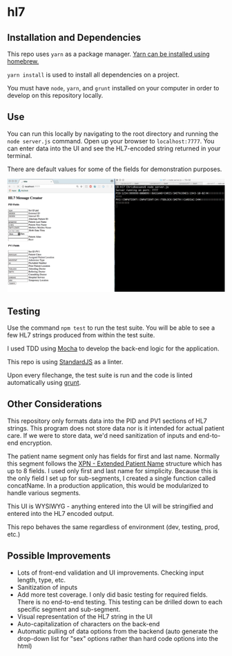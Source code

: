# hl7

## Installation and Dependencies
This repo uses `yarn` as a package manager. [Yarn can be installed using homebrew.](https://yarnpkg.com/en/docs/install)

`yarn install` is used to install all dependencies on a project.

You must have `node`, `yarn`, and `grunt` installed on your computer in order to develop on this repository locally.

## Use
You can run this locally by navigating to the root directory and running the `node server.js` command. Open up your browser to `localhost:7777`. You can enter data into the UI and see the HL7-encoded string returned in your terminal.  

There are default values for some of the fields for demonstration purposes. 

![img](./comp.png)

## Testing
Use the command `npm test` to run the test suite. You will be able to see a few HL7 strings produced from within the test suite.

I used TDD using [Mocha](https://mochajs.org/) to develop the back-end logic for the application.

This repo is using [StandardJS](http://standardjs.com/awesome.html) as a linter.

Upon every filechange, the test suite is run and the code is linted automatically using [grunt](http://gruntjs.com/).

## Other Considerations
This repository only formats data into the PID and PV1 sections of HL7 strings. This program does not store data nor is it intended for actual patient care. If we were to store data, we'd need sanitization of inputs and end-to-end encryption.

The patient name segment only has fields for first and last name. Normally this segment follows the [XPN - Extended Patient Name](http://hl7-definition.caristix.com:9010/HL7%20v2.3.1/segment/Default.aspx?version=HL7%20v2.3.1&dataType=XPN) structure which has up to 8 fields. I used only first and last name for simplicity. Because this is the only field I set up for sub-segments, I created a single function called concatName. In a production application, this would be modularized to handle various segments.

This UI is WYSIWYG - anything entered into the UI will be stringified and entered into the HL7 encoded output.

This repo behaves the same regardless of environment (dev, testing, prod, etc.)

##  Possible Improvements
- Lots of front-end validation and UI improvements. Checking input length, type, etc. 
- Sanitization of inputs
- Add more test coverage. I only did basic testing for required fields. There is no end-to-end testing. This testing can be drilled down to each specific segment and sub-segment.
- Visual representation of the HL7 string in the UI
- Auto-capitalization of characters on the back-end
- Automatic pulling of data options from the backend (auto generate the drop-down list for "sex" options rather than hard code options into the html)
